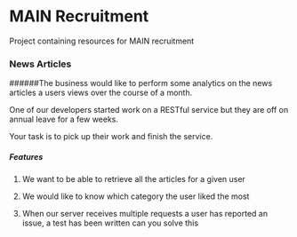 # MAIN Recruitment
Project containing resources for MAIN recruitment

### News Articles

######The business would like to perform some analytics on the news articles a users views over the course of a month.

One of our developers started work on a RESTful service but they are off on annual leave for a few weeks. 

Your task is to pick up their work and finish the service.

##### Features

1. We want to be able to retrieve all the articles for a given user

2. We would like to know which category the user liked the most

3. When our server receives multiple requests a user has reported an issue, a test has been written can you solve this